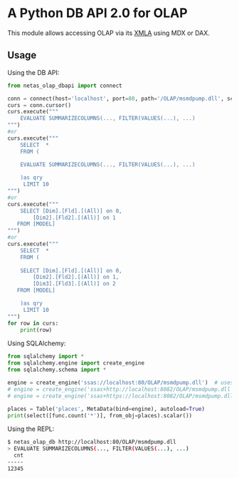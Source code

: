 # A Python DB API 2.0 for OLAP #

This module allows accessing OLAP via its [XMLA](https://pypi.org/project/netas-xmla-with-dax/) using MDX or DAX.

## Usage ##

Using the DB API:

```python
from netas_olap_dbapi import connect

conn = connect(host='localhost', port=80, path='/OLAP/msmdpump.dll', scheme='http')
curs = conn.cursor()
curs.execute("""
    EVALUATE SUMMARIZECOLUMNS(..., FILTER(VALUES(...), ...)
""")
#or 
curs.execute("""
    SELECT  * 
    FROM (
        
    EVALUATE SUMMARIZECOLUMNS(..., FILTER(VALUES(...), ...)

    )as qry
     LIMIT 10
""")
#or
curs.execute("""
    SELECT [Dim].[Fld].[(All)] on 0,
        [Dim2].[Fld2].[(All)] on 1
   FROM [MODEL]
""")
#or
curs.execute("""
    SELECT  * 
    FROM (
        
    SELECT [Dim].[Fld].[(All)] on 0,
        [Dim2].[Fld2].[(All)] on 1,
        [Dim3].[Fld3].[(All)] on 2
   FROM [MODEL]

    )as qry
     LIMIT 10
""")
for row in curs:
    print(row)
```

Using SQLAlchemy:

```python
from sqlalchemy import *
from sqlalchemy.engine import create_engine
from sqlalchemy.schema import *

engine = create_engine('ssas://localhost:80/OLAP/msmdpump.dll')  # uses HTTP by default :(
# engine = create_engine('ssas+http://localhost:8082/OLAP/msmdpump.dll')
# engine = create_engine('ssas+https://localhost:8082/OLAP/msmdpump.dll')

places = Table('places', MetaData(bind=engine), autoload=True)
print(select([func.count('*')], from_obj=places).scalar())
```

Using the REPL:

```bash
$ netas_olap_db http://localhost:80/OLAP/msmdpump.dll
> EVALUATE SUMMARIZECOLUMNS(..., FILTER(VALUES(...), ...)
  cnt
-----
12345
```
